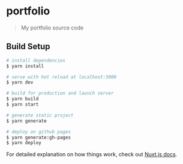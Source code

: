 # portfolio

> My portfolio source code

## Build Setup

``` bash
# install dependencies
$ yarn install

# serve with hot reload at localhost:3000
$ yarn dev

# build for production and launch server
$ yarn build
$ yarn start

# generate static project
$ yarn generate

# deploy on github pages
$ yarn generate:gh-pages
$ yarn deploy

```

For detailed explanation on how things work, check out [Nuxt.js docs](https://nuxtjs.org).
